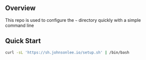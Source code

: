 ## Overview

This repo is used to configure the `~` directory quickly with a simple command line

## Quick Start

```bash
curl -sL 'https://sh.johnsonlee.io/setup.sh' | /bin/bash
```

